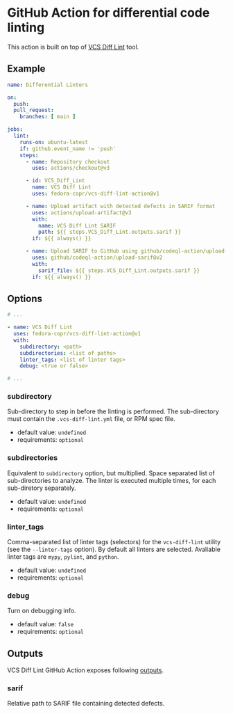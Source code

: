 # GitHub Action for differential code linting

This action is built on top of [VCS Diff Lint](https://github.com/fedora-copr/vcs-diff-lint) tool.

## Example

```yml
name: Differential Linters

on:
  push:
  pull_request:
    branches: [ main ]

jobs:
  lint:
    runs-on: ubuntu-latest
    if: github.event_name != 'push'
    steps:
      - name: Repository checkout
        uses: actions/checkout@v3

      - id: VCS_Diff_Lint
        name: VCS Diff Lint
        uses: fedora-copr/vcs-diff-lint-action@v1

      - name: Upload artifact with detected defects in SARIF format
        uses: actions/upload-artifact@v3
        with:
          name: VCS Diff Lint SARIF
          path: ${{ steps.VCS_Diff_Lint.outputs.sarif }}
        if: ${{ always() }}

      - name: Upload SARIF to GitHub using github/codeql-action/upload-sarif
        uses: github/codeql-action/upload-sarif@v2
        with:
          sarif_file: ${{ steps.VCS_Diff_Lint.outputs.sarif }}
        if: ${{ always() }}
```

## Options

```yml
# ...

- name: VCS Diff Lint
  uses: fedora-copr/vcs-diff-lint-action@v1
  with:
    subdirectory: <path>
    subdirectories: <list of paths>
    linter_tags: <list of linter tags>
    debug: <true or false>

# ...
```

### subdirectory

Sub-directory to step in before the linting is performed. The sub-directory must contain the `.vcs-diff-lint.yml` file, or RPM spec file.

* default value: `undefined`
* requirements: `optional`

### subdirectories

Equivalent to `subdirectory` option, but multiplied. Space separated list of sub-directories to analyze. The linter is executed multiple times, for each sub-diretory separately.

* default value: `undefined`
* requirements: `optional`

### linter_tags

Comma-separated list of linter tags (selectors) for the `vcs-diff-lint` utility (see the `--linter-tags` option). By default all linters are selected. Avaliable linter tags are `mypy`, `pylint`, and `python`.

* default value: `undefined`
* requirements: `optional`

### debug

Turn on debugging info.

* default value: `false`
* requirements: `optional`

## Outputs

VCS Diff Lint GitHub Action exposes following [outputs](https://docs.github.com/en/actions/using-jobs/defining-outputs-for-jobs).

### sarif

Relative path to SARIF file containing detected defects.

